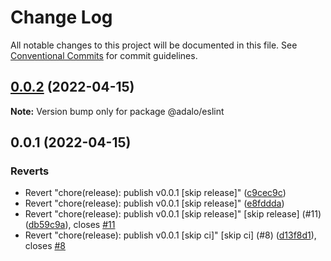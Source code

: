 # Change Log

All notable changes to this project will be documented in this file.
See [Conventional Commits](https://conventionalcommits.org) for commit guidelines.

## [0.0.2](https://github.com/AdaloHQ/eslint/compare/v0.0.1...v0.0.2) (2022-04-15)

**Note:** Version bump only for package @adalo/eslint





## 0.0.1 (2022-04-15)


### Reverts

* Revert "chore(release): publish v0.0.1 [skip release]" ([c9cec9c](https://github.com/AdaloHQ/eslint/commit/c9cec9c8848e6fb1498b2cc33269a8688f9ffc76))
* Revert "chore(release): publish v0.0.1 [skip release]" ([e8fddda](https://github.com/AdaloHQ/eslint/commit/e8fdddab20fc00f70c9a9c72b2bf1335c6802bf6))
* Revert "chore(release): publish v0.0.1 [skip release]" [skip release] (#11) ([db59c9a](https://github.com/AdaloHQ/eslint/commit/db59c9a4ae959c0e86333c9ded0aa9e83a32826e)), closes [#11](https://github.com/AdaloHQ/eslint/issues/11)
* Revert "chore(release): publish v0.0.1 [skip ci]" [skip ci] (#8) ([d13f8d1](https://github.com/AdaloHQ/eslint/commit/d13f8d163ed1a7f26c4c9721df4491b9fd86b40c)), closes [#8](https://github.com/AdaloHQ/eslint/issues/8)
